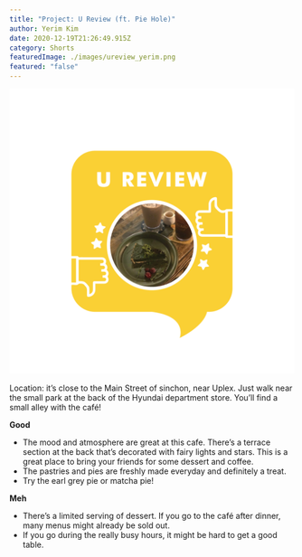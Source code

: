 ```yaml
---
title: "Project: U Review (ft. Pie Hole)"
author: Yerim Kim
date: 2020-12-19T21:26:49.915Z
category: Shorts
featuredImage: ./images/ureview_yerim.png
featured: "false"
---
```

![](images/ureview_yerim.png)

Location: it’s close to the Main Street of sinchon, near Uplex. Just walk near the small park at the back of the Hyundai department store. You’ll find a small alley with the café!

**Good**

* The mood and atmosphere are great at this cafe. There’s a terrace section at the back that’s decorated with fairy lights and stars. This is a great place to bring your friends for some dessert and coffee.
* The pastries and pies are freshly made everyday and definitely a treat.
* Try the earl grey pie or matcha pie!

**Meh**

* There’s a limited serving of dessert. If you go to the café after dinner, many menus might already be sold out.
* If you go during the really busy hours, it might be hard to get a good table.